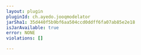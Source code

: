 ```yaml
---
layout: plugin
pluginId: ch.ayedo.jooqmodelator
jarSha1: 35d440f5b9bf6aa504ccd0ddff6fa07ab85e2e18
isJarAvailable: true
error: NONE
violations: []

---
```

